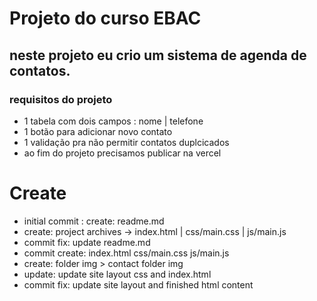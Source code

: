 # Projeto do curso EBAC

## neste projeto eu crio um sistema de agenda de contatos.

### requisitos do projeto

- 1 tabela com dois campos : nome | telefone
- 1 botão para adicionar novo contato
- 1 validação pra não permitir contatos duplcicados
- ao fim do projeto precisamos publicar na vercel

# Create
- initial commit : create: readme.md
- create: project archives -> index.html | css/main.css | js/main.js
- commit fix: update readme.md
- commit create: index.html css/main.css js/main.js
- create: folder img > contact folder img
- update: update site layout css and index.html
- commit fix: update site layout and finished html content